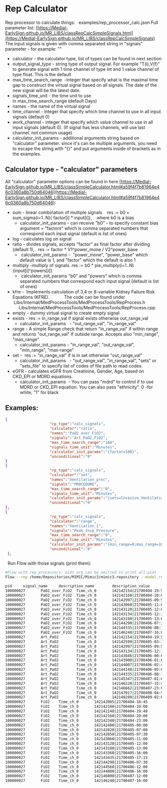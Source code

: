 # Rep Calculator
Rep processor to calculate things:
 
examples/rep_processor_calc.json
Full parameter list: [https://Medial-EarlySign.github.io/MR_LIBS/classRepCalcSimpleSignals.html](https://Medial-EarlySign.github.io/MR_LIBS/classRepCalcSimpleSignals)
 
The input signals is given with comma separated string in "signals" parameter - for example: ""
- calculator - the calculator type, list of types can be found in next section
- output_signal_type - string type of output signal. For example "T(i),V(f)" to generate signal with 1 time channel of type int and 1 value channel of type float. This is the default
- max_time_search_range  -integer that specify what is the maximal time gap to construct the virtual signal based on all signals. The date of the new signal will be the latest date. 
- signals_time_unit - the time unit to use in max_time_search_range (default Days)
- names - the name of the virtual signal
- time_channel - integer that specify which time channel to use in all input signals (default 0)
- work_channel - integer that specify which value channel to use in all input signals (default 0). (If signal has less channels, will use last channel. not common usage)
- calculator_init_params - additional arguments string based on "calculator" parameter. since it's can be multiple arguments, you need to escape the string with "{}" and put arguments inside of brackets as in the examples.
 
## Calculator type - "calculator" parameters
All "calculator" parameter options can be found in here [https://Medial-EarlySign.github.io/MR_LIBS/classSimpleCalculator.html#a59f4f7b81964e46c0360a8b750d64046](https://Medial-EarlySign.github.io/MR_LIBS/classSimpleCalculator.html#a59f4f7b81964e46c0360a8b750d64046):
- sum - linear combination of multiple signals    res := b0 + sum_sigma(i=1..N){ factor[i] * input[i]},    where b0 is a bias
  - calculator_init_params - can receive "b0" - to specify constant bias argument + "factors" which is comma separated numbers that correspond each input signal (default is list of ones)
- log - calculates log on signal
- ratio - divides signals, accepts "factor" as final factor after dividing (default 1),.  res := factor * V1^power_mone / V2^power_base
  -  calculator_init_params -  "power_mone", "power_base" which default value is 1, and "factor" which the default is also 1
- multiply -multiply of signals. res := b0 * pie_multiply(i=1..N) {input[i]^powers[i]} 
  -  calculator_init_params "b0" and "powers" which is comma separated numbers that correspond each input signal (default is list of ones)
- kfre -  Implements calculation of 3,4 or 8-variable Kidney Failure Risk Equations (KFRE).
           The code can be found under
                 Libs/Internal/MedProcessTools/MedProcessTools/RepProcess.h
                 Libs/Internal/MedProcessTools/MedProcessTools/RepProcess.cpp
- empty - dummy virtual signal to create empty signal
- exists - res := in_range_val if signal exists otherwise out_range_val
  - calculator_init_params   - "out_range_val", "in_range_val"
- range - A simple Range check that return "in_range_val" if within range and returns "out_range_val" if outside range. Accepts also "min_range", "max_range"
  - calculator_init_params - "in_range_val", "out_range_val", "min_range", "max-range"
- set -  res := "in_range_val" if is in set otherwise "out_range_val"
  - calculator_init_params   - "out_range_val", "in_range_val", "sets" or "sets_file" to specify list of codes of file path to read codes. 
- eGFR - calculates eGFR from Creatinine, Gender, Age, based on CKD_EPI or MDRD equations. 
  - calculator_init_params  - You can pass "mdrd" to control if to use MDRD or CKD_EPI equation. You can also pass "ethnicity". 0 -for white, "1" for black
 
## Examples:
```json
{
                    "rp_type":"calc_signals",
                    "calculator":"ratio",
                    "names":"PaO2_over_FiO2",
                    "signals":"Art_PaO2,FiO2",
                    "max_time_search_range":"180",
                    "signals_time_unit":"Minutes",
                    "calculator_init_params":"{factor=100}",
					"unconditional":"0"
}
{
                    "rp_type":"calc_signals",
                    "calculator":"set",
                    "names":"Ventilation_proc",
                    "signals":"PROCEDURE",
                    "max_time_search_range":"0",
                    "signals_time_unit":"Minutes",
                    "calculator_init_params":"{sets=Invasive_Ventilation,Non-invasive_Ventilation}",
					"unconditional":"0"
},
{
                    "rp_type":"calc_signals",
                    "calculator":"range",
                    "names":"Ventilation_1",
                    "signals":"Peak_Insp_Pressure",
                    "max_time_search_range":"0",
                    "signals_time_unit":"Minutes",
                    "calculator_init_params":"{min_range=0;max_range=1000}",
					"unconditional":"0"
 },
```
 
Run Flow with those signals (print them):
```bash
#Flow with rep_processors: pids arg can be omitted to print all pids
Flow --rep /home/Repositories/MIMIC/Mimic3/mimic3.repository --model_rep_processors $MR_ROOT/Projects/Resources/examples/rep_processor_calc.json --pids_sigs_print --sigs "PaO2_over_FiO2,Art_PaO2,FiO2" --pids 100000027
 
pid     signal_name     description_name        description_value       ...
100000027       PaO2_over_FiO2  Time_ch_0       142142154|21700404-19:54        Val_ch_0        147
100000027       PaO2_over_FiO2  Time_ch_0       142142160|21700404-20:00        Val_ch_0        210
100000027       PaO2_over_FiO2  Time_ch_0       142142997|21700405-09:57        Val_ch_0        134
100000027       PaO2_over_FiO2  Time_ch_0       142143060|21700405-11:00        Val_ch_0        67
100000027       PaO2_over_FiO2  Time_ch_0       142143120|21700405-12:00        Val_ch_0        67
100000027       PaO2_over_FiO2  Time_ch_0       142143134|21700405-12:14        Val_ch_0        57
100000027       PaO2_over_FiO2  Time_ch_0       142143180|21700405-13:00        Val_ch_0        57
100000027       PaO2_over_FiO2  Time_ch_0       142144290|21700406-07:30        Val_ch_0        74
100000027       PaO2_over_FiO2  Time_ch_0       142144335|21700406-08:15        Val_ch_0        80
100000027       PaO2_over_FiO2  Time_ch_0       142146240|21700407-16:00        Val_ch_0        98.5714
100000027       Art_PaO2        Time_ch_0       142142154|21700404-19:54        Time_ch_1       142142154|21700404-19:54        Val_ch_0        147
100000027       Art_PaO2        Time_ch_0       142142599|21700405-03:19        Time_ch_1       142142599|21700405-03:19        Val_ch_0        89
100000027       Art_PaO2        Time_ch_0       142142997|21700405-09:57        Time_ch_1       142142997|21700405-09:57        Val_ch_0        67
100000027       Art_PaO2        Time_ch_0       142143134|21700405-12:14        Time_ch_1       142143134|21700405-12:14        Val_ch_0        57
100000027       Art_PaO2        Time_ch_0       142143846|21700406-00:06        Time_ch_1       142143846|21700406-00:06        Val_ch_0        52
100000027       Art_PaO2        Time_ch_0       142143900|21700406-01:00        Time_ch_1       142143900|21700406-01:00        Val_ch_0        57
100000027       Art_PaO2        Time_ch_0       142144007|21700406-02:47        Time_ch_1       142144007|21700406-02:47        Val_ch_0        63
100000027       Art_PaO2        Time_ch_0       142144148|21700406-05:08        Time_ch_1       142144148|21700406-05:08        Val_ch_0        74
100000027       Art_PaO2        Time_ch_0       142144335|21700406-08:15        Time_ch_1       142144335|21700406-08:15        Val_ch_0        80
100000027       Art_PaO2        Time_ch_0       142145347|21700407-01:07        Time_ch_1       142145347|21700407-01:07        Val_ch_0        86
100000027       Art_PaO2        Time_ch_0       142146228|21700407-15:48        Time_ch_1       142146228|21700407-15:48        Val_ch_0        69
100000027       Art_PaO2        Time_ch_0       142146662|21700407-23:02        Time_ch_1       142146662|21700407-23:02        Val_ch_0        71
100000027       Art_PaO2        Time_ch_0       142147017|21700408-04:57        Time_ch_1       142147017|21700408-04:57        Val_ch_0        89
100000027       Art_PaO2        Time_ch_0       142148289|21700409-02:09        Time_ch_1       142148289|21700409-02:09        Val_ch_0        64
100000027       FiO2    Time_ch_0       142142085|21700404-18:45        Time_ch_1       142142085|21700404-18:45        Val_ch_0        100
100000027       FiO2    Time_ch_0       142142100|21700404-19:00        Time_ch_1       142142100|21700404-19:00        Val_ch_0        100
100000027       FiO2    Time_ch_0       142142148|21700404-19:48        Time_ch_1       142142148|21700404-19:48        Val_ch_0        100
100000027       FiO2    Time_ch_0       142142160|21700404-20:00        Time_ch_1       142142160|21700404-20:00        Val_ch_0        70
100000027       FiO2    Time_ch_0       142142340|21700404-23:00        Time_ch_1       142142340|21700404-23:00        Val_ch_0        50
100000027       FiO2    Time_ch_0       142142400|21700405-00:00        Time_ch_1       142142400|21700405-00:00        Val_ch_0        50
100000027       FiO2    Time_ch_0       142142820|21700405-07:00        Time_ch_1       142142820|21700405-07:00        Val_ch_0        50
100000027       FiO2    Time_ch_0       142142850|21700405-07:30        Time_ch_1       142142850|21700405-07:30        Val_ch_0        50
100000027       FiO2    Time_ch_0       142143060|21700405-11:00        Time_ch_1       142143060|21700405-11:00        Val_ch_0        100
100000027       FiO2    Time_ch_0       142143120|21700405-12:00        Time_ch_1       142143120|21700405-12:00        Val_ch_0        100
100000027       FiO2    Time_ch_0       142143180|21700405-13:00        Time_ch_1       142143180|21700405-13:00        Val_ch_0        100
100000027       FiO2    Time_ch_0       142143360|21700405-16:00        Time_ch_1       142143360|21700405-16:00        Val_ch_0        100
100000027       FiO2    Time_ch_0       142143435|21700405-17:15        Time_ch_1       142143435|21700405-17:15        Val_ch_0        100
100000027       FiO2    Time_ch_0       142144290|21700406-07:30        Time_ch_1       142144290|21700406-07:30        Val_ch_0        100
100000027       FiO2    Time_ch_0       142144560|21700406-12:00        Time_ch_1       142144560|21700406-12:00        Val_ch_0        100
100000027       FiO2    Time_ch_0       142144800|21700406-16:00        Time_ch_1       142144800|21700406-16:00        Val_ch_0        70
100000027       FiO2    Time_ch_0       142146000|21700407-12:00        Time_ch_1       142146000|21700407-12:00        Val_ch_0        70
100000027       FiO2    Time_ch_0       142146240|21700407-16:00        Time_ch_1       142146240|21700407-16:00        Val_ch_0        70
```
